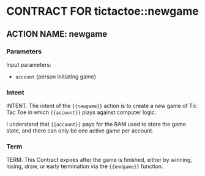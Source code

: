 # CONTRACT FOR tictactoe::newgame

## ACTION NAME: newgame

### Parameters
Input parameters:

* `account` (person initiating game)

### Intent
INTENT. The intent of the `{{newgame}}` action is to create a new game of Tic Tac Toe in which `{{account}}` plays against computer logic.

I understand that `{{account}}` pays for the RAM used to store the game state, and there can only be one active game per account.

### Term
TERM. This Contract expires after the game is finished, either by winning, losing, draw, or early termination via the `{{endgame}}` function.
